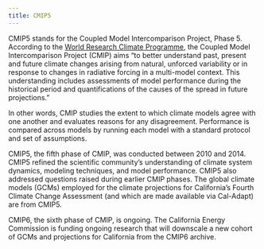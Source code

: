 ```yaml
---
title: CMIP5
---
```


CMIP5 stands for the Coupled Model Intercomparison Project, Phase 5. According to the [World Research Climate Programme](https://www.wcrp-climate.org/wgcm-cmip), the Coupled Model Intercomparison Project (CMIP) aims “to better understand past, present and future climate changes arising from natural, unforced variability or in response to changes in radiative forcing in a multi-model context. This understanding includes assessments of model performance during the historical period and quantifications of the causes of the spread in future projections.”

In other words, CMIP studies the extent to which climate models agree with one another and evaluates reasons for any disagreement. Performance is compared across models by running each model with a standard protocol and set of assumptions.

CMIP5, the fifth phase of CMIP, was conducted between 2010 and 2014. CMIP5 refined the scientific community’s understanding of climate system dynamics, modeling techniques, and model performance. CMIP5 also addressed questions raised during earlier CMIP phases. The global climate models (GCMs) employed for the climate projections for California’s Fourth Climate Change Assessment (and which are made available via Cal-Adapt) are from CMIP5.

CMIP6, the sixth phase of CMIP, is ongoing. The California Energy Commission is funding ongoing research that will downscale a new cohort of GCMs and projections for California from the CMIP6 archive.  
